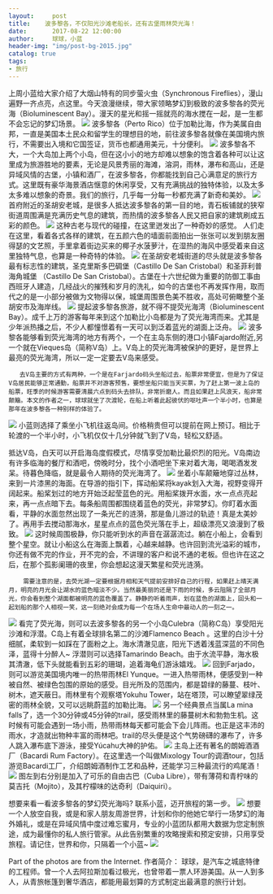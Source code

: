 ```yaml
---
layout:     post
title:    波多黎各，不仅阳光沙滩老船长，还有古堡雨林荧光海！
date:       2017-08-22 12:00:00
author:     球球，小蓝
header-img: "img/post-bg-2015.jpg"
catalog: true
tags:
- 旅行
---
```

上周小蓝给大家介绍了大烟山特有的同步萤火虫（Synchronous Fireflies），漫山遍野一齐点亮，点这里。今天浪漫继续，带大家领略梦幻到极致的波多黎各的荧光海（Bioluminescent Bay）。漫天的星光和摇一摇就亮的海水搅在一起，是一生都不会忘记的梦幻场景。
![](http://ou5i4urqa.bkt.clouddn.com//puertorico/FullSizeRender%20173.jpg)
波多黎各（Perto Rico）位于加勒比海，作为美属自由邦，一直是美国本土民众和留学生的理想目的地，前往波多黎各就像在美国境内旅行，不需要出入境和它国签证，货币也都通用美元，十分便利。
![](http://ou5i4urqa.bkt.clouddn.com//puertorico/FullSizeRender%20179.jpg)
        波多黎各不大，一个大岛加上两个小岛，但在这小小的地方却难以想象的饱含着各种可以让这里成为旅游胜地的要素，无论是风景秀丽的海滩，溶洞，雨林，瀑布和高山，还是异域风情的古堡，小镇和酒厂，在波多黎各，你都能找到自己心满意足的旅行方式。这里既有豪华海景酒店惬意的休闲享受，又有充满挑战的独特体验，以及太多太多难以想象的奇景。我们的旅行，几乎每一分每一秒都充满了新奇和美妙。
![](http://ou5i4urqa.bkt.clouddn.com//puertorico/FullSizeRender%20176.jpg)
首府附近的圣胡安老城，是很多人抵达波多黎各的第一目的地，青石板铺就的狭窄街道周围满是充满历史气息的建筑，而热情的波多黎各人民又把自家的建筑刷成五彩的颜色。
![](http://ou5i4urqa.bkt.clouddn.com//puertorico/%E7%B2%98%E8%B4%B4%E5%9B%BE%E7%89%87_20170819215438.jpg)
        这种古老与现代的碰撞，在这里迸发出了一种奇妙的感觉。 人们走在这里，看着各式各样的建筑，在五颜六色的墙面前面拍出一张张可以发到朋友圈得瑟的文艺照，手里拿着街边买来的椰子水菠萝汁，在湿热的海风中感受着来自这里独特气息，也算是一种奇特的体验。
![](http://ou5i4urqa.bkt.clouddn.com//puertorico/FullSizeRender%20181.jpg)
        在圣胡安老城街道的尽头就是波多黎各最有标志性的建筑，圣克里斯多巴碉堡（Castillo De San Cristobal）和圣菲利普海角城堡 （Castillo De San Cristobal）。古堡在十六世纪做为重要的防御工事由西班牙人建造，几经战火的摧残和岁月的洗礼，如今的古堡也不再发挥作用，取而代之的是一小部分被做为文物得以保，城堡周围景色美不胜收，高处可俯瞰整个圣胡安市及海岸线。
![](http://ou5i4urqa.bkt.clouddn.com//puertorico/FullSizeRender%20178.jpg)
提起波多黎各旅游，就不得不提荧光海湾（Bioluminescent Bay）。成千上万的游客每年来到这个加勒比小岛都是为了荧光海湾而来。尤其是少年派热播之后，不少人都憧憬着有一天可以到泛着蓝光的湖面上泛舟。
![](http://ou5i4urqa.bkt.clouddn.com//puertorico/%E7%B2%98%E8%B4%B4%E5%9B%BE%E7%89%87_20170819231041.jpg)
        波多黎各能够看到荧光海湾的地方有两个，一个在主岛东侧的港口小镇Fajardo附近,另一个就在Vieques岛（简称V岛）上。V岛上的荧光海湾被保护的更好，是世界上最亮的荧光海湾，所以一定一定要去V岛来感受。

       去V岛主要的方式有两种，一个是在Farjardo码头坐船过去，船票非常便宜，但是为了保证V岛居民能够正常通勤，船票并不对游客预售，要想坐船只能当天买票，为了赶上第一波上岛的船票，旺季的时候游客需要清晨六点到码头去排队，非常折磨人。而且如果赶上风浪天，船非常颠簸。本文的作者之一，球球就坐了次渡轮，在船上听着此起彼伏的呕吐声一个半小时，也算是那年在波多黎各一种别样的体验了。
![](http://ou5i4urqa.bkt.clouddn.com//puertorico/%E7%B2%98%E8%B4%B4%E5%9B%BE%E7%89%87_20170819231428.jpg)
小蓝则选择了乘坐小飞机往返岛间。价格稍贵但可以提前在网上预订。相比于轮渡的一个半小时，小飞机仅仅十几分钟就飞到了V岛，轻松又舒适。

抵达V岛，白天可以开启海岛度假模式，尽情享受加勒比最炽烈的阳光。V岛南边有许多临海的餐厅和酒吧，傍晚时分，找个小酒吧坐下来对着大海，喝喝酒发发呆。待暮色降临，就是最令人期待的荧光海湾了。
![](http://ou5i4urqa.bkt.clouddn.com//puertorico/FullSizeRender%20173.jpg)
        坐着小车颠簸地穿过丛林，来到一片漆黑的海面。在导游的指引下，挥动船桨将kayak划入大海，视野变得开阔起来。船桨划过的地方开始泛起莹蓝色的光。用船桨拨开水面，水一点点亮起来，再一点点暗下去。每条船周围都围绕着蓝色的荧光，非常梦幻。你盯着水面看，平静的水面忽然出现了一条光芒的涟漪，那是鱼儿游过的轨迹！真是太美妙了。再用手去搅动那海水，星星点点的蓝色荧光落在手上，超级漂亮又浪漫到了极致。
![](http://ou5i4urqa.bkt.clouddn.com//puertorico/FullSizeRender%20174.jpg)
这时候周围极静，你只能听到水的声音在潺潺流过。躺在小船上，会看到整个星空。就让小船这么在海面上飘着，心越来越静。也许回到流光溢彩的城市，你还有做不完的作业，开不完的会，不讲理的客户和说不通的老板。但也许在这之后，在那个孤影阑珊的夜里，你会想起这漫天繁星和荧光涟漪。

        需要注意的是，去荧光湖一定要根据月相和天气提前安排好自己的行程，如果赶上晴天满月，明亮的月光会让湖水的蓝色暗淡不少。当然最美丽的还是下雨的时候，多云阻隔了全部月光，你会看到整个湖面都被明亮的蓝色覆盖了。静静的听着雨声，划在蓝色的湖面上，回头和一起划船的那个人相视一笑，这一刻绝对会成为每一个在场人生命中最动人的一刻之一。
![](http://ou5i4urqa.bkt.clouddn.com//puertorico/IMG_3716.jpg)
看完了荧光海，则可以去波多黎各的另一个小岛Culebra（简称C岛）享受阳光沙滩和浮潜。C岛上有着全球排名第二的沙滩Flamenco Beach 。这里的白沙十分细腻，柔软到一如踩在了面粉之上。海水清澈见底，阳光下透着浅蓝深蓝的不同色泽，蓝得十分醉人~
浮潜则可以选择Tamarindo Beach。由于水流平静，海水极其清澈，低下头就能看到五彩的珊瑚，追着海龟们游泳嬉戏。
![](http://ou5i4urqa.bkt.clouddn.com//puertorico/FullSizeRender%20183.jpg)
回到Farjado，则可以游览美国境内唯一的热带雨林El Yunque。一进入热带雨林，便感受到一种被自然、被绿色包围的原始的感受。目光所及的范围内，都是碧绿的藤蔓、枝叶、树木，遮天蔽日。雨林里有个观察塔Yokuhu Tower，站在塔顶，可以瞭望翠绿茂密的雨林全貌，又可以远眺蔚蓝的加勒比海。
![](http://ou5i4urqa.bkt.clouddn.com//puertorico/FullSizeRender%20184.jpg)
另一个经典景点当属La mina falls了，选一个30分钟或45分钟的trail，感受雨林里的藤蔓树木和勃勃生机。这时候有可能会遇到一场小雨，热带雨林每天都可能会下会儿阵雨。也正是这丰沛的雨水，才造就出物种丰富的雨林吧。trail的尽头便是这个气势磅礴的瀑布了，许多人跳入瀑布底下游泳，接受Yúcahu大神的护佑。
![](http://ou5i4urqa.bkt.clouddn.com//puertorico/FullSizeRender%20185.jpg)
主岛上还有著名的朗姆酒酒厂（Bacardi Rum Factory）。在这里选一个叫做Mixology Tour的调酒tour，包括游览Bacardi工厂，介绍朗姆酒制作工艺和品种，还能学习三种最流行的鸡尾酒！
![](http://ou5i4urqa.bkt.clouddn.com//puertorico/IMG_3723.jpg)
图左到右分别是加入了可乐的自由古巴（Cuba Libre），带有薄荷和青柠味的莫吉托（Mojito），及其柠檬味的达奇利（Daiquiri）。 
   
想要来看一看波多黎各的梦幻荧光海吗? 联系小蓝，迈开旅程的第一步。
![](http://ou5i4urqa.bkt.clouddn.com//puertorico/%E7%B2%98%E8%B4%B4%E5%9B%BE%E7%89%87_20170819220353.jpg)
想要一个人放空自我，或是和家人朋友周游世界，计划和你的他她它举行一场梦幻的海外婚礼，或是在异域风情中度过难忘蜜月，专业的小蓝团队都用大数据为您定制旅途，成为最懂你的私人旅行管家。从此告别繁重的攻略搜索和预定安排，只用享受旅程。请记住，世界和你，只隔着一个小蓝~
![](http://ou5i4urqa.bkt.clouddn.com//fuji/QR.jpg)

Part of the photos are from the Internet.
作者简介：
球球，是汽车之城底特律的工程师。曾一个人去阿拉斯加看过极光，也曾带着一票人环游美国。从一人到多人，从青旅帐篷到奢华酒店，都能用最划算的方式制定出最满意的旅行计划。



